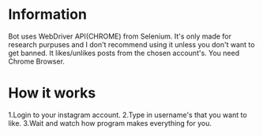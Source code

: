 # Information

Bot uses WebDriver API(CHROME) from Selenium.
It's only made for research purpuses and I don't recommend using it unless you don't want to get banned.
It likes/unlikes posts from the chosen account's.
You need Chrome Browser.

# How it works

1.Login to your instagram account.
2.Type in username's that you want to like.
3.Wait and watch how program makes everything for you.
